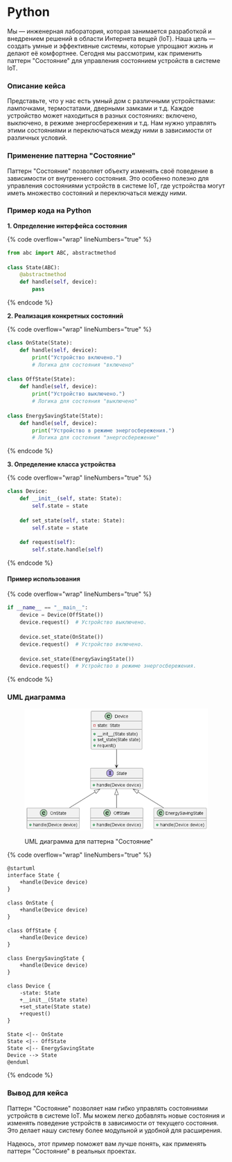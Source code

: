 # Python

Мы — инженерная лаборатория, которая занимается разработкой и внедрением решений в области Интернета вещей (IoT). Наша цель — создать умные и эффективные системы, которые упрощают жизнь и делают её комфортнее. Сегодня мы рассмотрим, как применить паттерн "Состояние" для управления состоянием устройств в системе IoT.

### Описание кейса

Представьте, что у нас есть умный дом с различными устройствами: лампочками, термостатами, дверными замками и т.д. Каждое устройство может находиться в разных состояниях: включено, выключено, в режиме энергосбережения и т.д. Нам нужно управлять этими состояниями и переключаться между ними в зависимости от различных условий.

### Применение паттерна "Состояние"

Паттерн "Состояние" позволяет объекту изменять своё поведение в зависимости от внутреннего состояния. Это особенно полезно для управления состояниями устройств в системе IoT, где устройства могут иметь множество состояний и переключаться между ними.

### Пример кода на Python

**1. Определение интерфейса состояния**

{% code overflow="wrap" lineNumbers="true" %}
```python
from abc import ABC, abstractmethod

class State(ABC):
    @abstractmethod
    def handle(self, device):
        pass
```
{% endcode %}

**2. Реализация конкретных состояний**

{% code overflow="wrap" lineNumbers="true" %}
```python
class OnState(State):
    def handle(self, device):
        print("Устройство включено.")
        # Логика для состояния "включено"

class OffState(State):
    def handle(self, device):
        print("Устройство выключено.")
        # Логика для состояния "выключено"

class EnergySavingState(State):
    def handle(self, device):
        print("Устройство в режиме энергосбережения.")
        # Логика для состояния "энергосбережение"
```
{% endcode %}

**3. Определение класса устройства**

{% code overflow="wrap" lineNumbers="true" %}
```python
class Device:
    def __init__(self, state: State):
        self.state = state

    def set_state(self, state: State):
        self.state = state

    def request(self):
        self.state.handle(self)
```
{% endcode %}

#### Пример использования

{% code overflow="wrap" lineNumbers="true" %}
```python
if __name__ == "__main__":
    device = Device(OffState())
    device.request()  # Устройство выключено.

    device.set_state(OnState())
    device.request()  # Устройство включено.

    device.set_state(EnergySavingState())
    device.request()  # Устройство в режиме энергосбережения.
```
{% endcode %}

### UML диаграмма

<figure><img src="../../../../../.gitbook/assets/image (112).png" alt=""><figcaption><p>UML диаграмма для паттерна "Состояние"</p></figcaption></figure>

{% code overflow="wrap" lineNumbers="true" %}
```plantuml
@startuml
interface State {
    +handle(Device device)
}

class OnState {
    +handle(Device device)
}

class OffState {
    +handle(Device device)
}

class EnergySavingState {
    +handle(Device device)
}

class Device {
    -state: State
    +__init__(State state)
    +set_state(State state)
    +request()
}

State <|-- OnState
State <|-- OffState
State <|-- EnergySavingState
Device --> State
@enduml
```
{% endcode %}

### Вывод для кейса

Паттерн "Состояние" позволяет нам гибко управлять состояниями устройств в системе IoT. Мы можем легко добавлять новые состояния и изменять поведение устройств в зависимости от текущего состояния. Это делает нашу систему более модульной и удобной для расширения.

Надеюсь, этот пример поможет вам лучше понять, как применять паттерн "Состояние" в реальных проектах.

